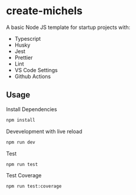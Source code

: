 # create-michels

A basic Node JS template for startup projects with:

- Typescript
- Husky
- Jest
- Prettier
- Lint
- VS Code Settings
- Github Actions

## Usage

Install Dependencies

```sh
npm install
```

Devevelopment with live reload

```sh
npm run dev
```

Test

```sh
npm run test
```

Test Coverage

```sh
npm run test:coverage
```
